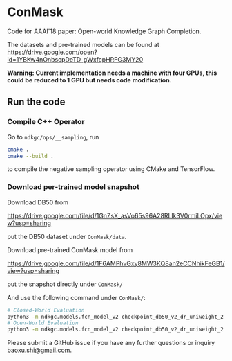 # ConMask

Code for AAAI'18 paper: Open-world Knowledge Graph Completion.

The datasets and pre-trained models can be found at https://drive.google.com/open?id=1YBKw4nOnbscpDeTD_gWxfcpHRFG3MY20

**Warning: Current implementation needs a machine with four GPUs, this could be reduced to 1 GPU but needs code modification.**

## Run the code

### Compile C++ Operator

Go to `ndkgc/ops/__sampling`, run

```bash
cmake .
cmake --build .
```

to compile the negative sampling operator using CMake and TensorFlow.

### Download per-trained model snapshot

Download DB50 from 

https://drive.google.com/file/d/1GnZsX_asVo65s96A28RLlk3V0rmiLOpx/view?usp=sharing

put the DB50 dataset under `ConMask/data`.

Download pre-trained ConMask model from

https://drive.google.com/file/d/1F6AMPhvGxy8MW3KQ8an2eCCNhikFeGB1/view?usp=sharing

put the snapshot directly under `ConMask/`

And use the following command under `ConMask/`:

```bash
# Closed-World Evaluation
python3 -m ndkgc.models.fcn_model_v2 checkpoint_db50_v2_dr_uniweight_2 data/dbpedia50 --force_eval --layer 3 --conv 2 --lr 1e-2 --keep_prob 0.5 --max_content 512 --pos 1 --neg 4 --noopen --neval 5000 --eval --nofilter
# Open-World Evaluation
python3 -m ndkgc.models.fcn_model_v2 checkpoint_db50_v2_dr_uniweight_2 data/dbpedia50 --force_eval --layer 3 --conv 2 --lr 1e-2 --keep_prob 0.5 --max_content 512 --pos 1 --neg 4 --open --neval 5000 --eval --filter
``` 

Please submit a GitHub issue if you have any further questions or inquiry baoxu.shi@gmail.com.
